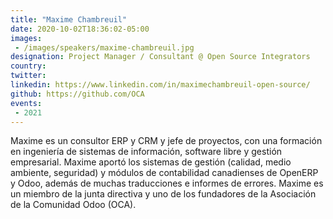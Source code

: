 ```yaml
---
title: "Maxime Chambreuil"
date: 2020-10-02T18:36:02-05:00
images:
 - /images/speakers/maxime-chambreuil.jpg
designation: Project Manager / Consultant @ Open Source Integrators
country: 
twitter: 
linkedin: https://www.linkedin.com/in/maximechambreuil-open-source/
github: https://github.com/OCA
events:
 - 2021
---
```


Maxime es un consultor ERP y CRM y jefe de proyectos, con una formación en ingeniería de sistemas de información, software libre y gestión empresarial. Maxime aportó los sistemas de gestión (calidad, medio ambiente, seguridad) y módulos de contabilidad canadienses de OpenERP y Odoo, además de muchas traducciones e informes de errores. Maxime es un miembro de la junta directiva y uno de los fundadores de la Asociación de la Comunidad Odoo (OCA).